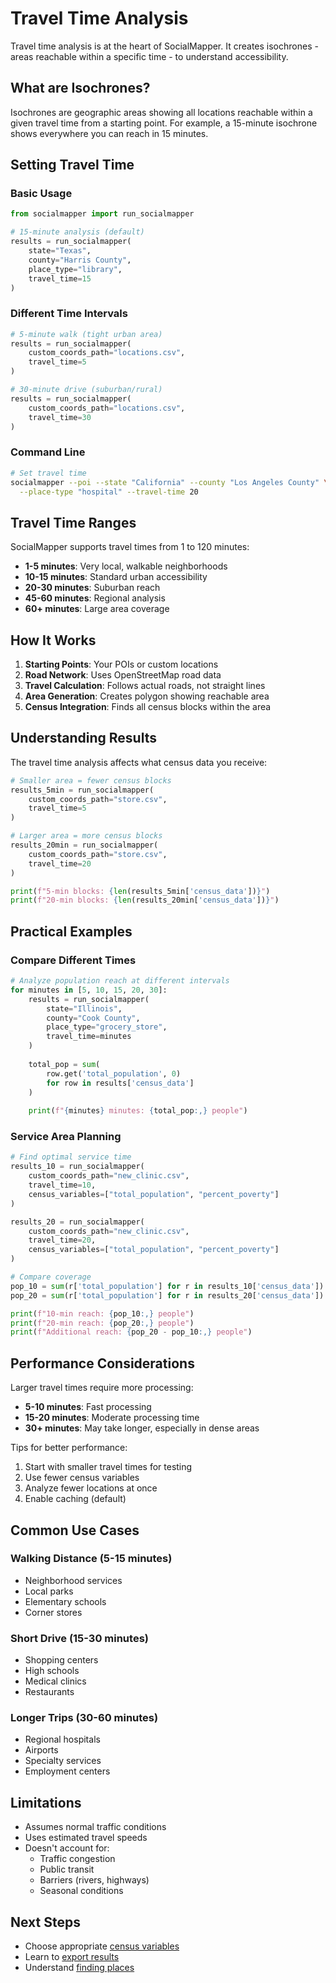 # Travel Time Analysis

Travel time analysis is at the heart of SocialMapper. It creates isochrones - areas reachable within a specific time - to understand accessibility.

## What are Isochrones?

Isochrones are geographic areas showing all locations reachable within a given travel time from a starting point. For example, a 15-minute isochrone shows everywhere you can reach in 15 minutes.

## Setting Travel Time

### Basic Usage

```python
from socialmapper import run_socialmapper

# 15-minute analysis (default)
results = run_socialmapper(
    state="Texas",
    county="Harris County",
    place_type="library",
    travel_time=15
)
```

### Different Time Intervals

```python
# 5-minute walk (tight urban area)
results = run_socialmapper(
    custom_coords_path="locations.csv",
    travel_time=5
)

# 30-minute drive (suburban/rural)
results = run_socialmapper(
    custom_coords_path="locations.csv", 
    travel_time=30
)
```

### Command Line

```bash
# Set travel time
socialmapper --poi --state "California" --county "Los Angeles County" \
  --place-type "hospital" --travel-time 20
```

## Travel Time Ranges

SocialMapper supports travel times from 1 to 120 minutes:

- **1-5 minutes**: Very local, walkable neighborhoods
- **10-15 minutes**: Standard urban accessibility
- **20-30 minutes**: Suburban reach
- **45-60 minutes**: Regional analysis
- **60+ minutes**: Large area coverage

## How It Works

1. **Starting Points**: Your POIs or custom locations
2. **Road Network**: Uses OpenStreetMap road data
3. **Travel Calculation**: Follows actual roads, not straight lines
4. **Area Generation**: Creates polygon showing reachable area
5. **Census Integration**: Finds all census blocks within the area

## Understanding Results

The travel time analysis affects what census data you receive:

```python
# Smaller area = fewer census blocks
results_5min = run_socialmapper(
    custom_coords_path="store.csv",
    travel_time=5
)

# Larger area = more census blocks
results_20min = run_socialmapper(
    custom_coords_path="store.csv",
    travel_time=20
)

print(f"5-min blocks: {len(results_5min['census_data'])}")
print(f"20-min blocks: {len(results_20min['census_data'])}")
```

## Practical Examples

### Compare Different Times

```python
# Analyze population reach at different intervals
for minutes in [5, 10, 15, 20, 30]:
    results = run_socialmapper(
        state="Illinois",
        county="Cook County",
        place_type="grocery_store",
        travel_time=minutes
    )
    
    total_pop = sum(
        row.get('total_population', 0) 
        for row in results['census_data']
    )
    
    print(f"{minutes} minutes: {total_pop:,} people")
```

### Service Area Planning

```python
# Find optimal service time
results_10 = run_socialmapper(
    custom_coords_path="new_clinic.csv",
    travel_time=10,
    census_variables=["total_population", "percent_poverty"]
)

results_20 = run_socialmapper(
    custom_coords_path="new_clinic.csv",
    travel_time=20,
    census_variables=["total_population", "percent_poverty"]
)

# Compare coverage
pop_10 = sum(r['total_population'] for r in results_10['census_data'])
pop_20 = sum(r['total_population'] for r in results_20['census_data'])

print(f"10-min reach: {pop_10:,} people")
print(f"20-min reach: {pop_20:,} people")
print(f"Additional reach: {pop_20 - pop_10:,} people")
```

## Performance Considerations

Larger travel times require more processing:

- **5-10 minutes**: Fast processing
- **15-20 minutes**: Moderate processing time
- **30+ minutes**: May take longer, especially in dense areas

Tips for better performance:
1. Start with smaller travel times for testing
2. Use fewer census variables
3. Analyze fewer locations at once
4. Enable caching (default)

## Common Use Cases

### Walking Distance (5-15 minutes)
- Neighborhood services
- Local parks
- Elementary schools
- Corner stores

### Short Drive (15-30 minutes)
- Shopping centers
- High schools
- Medical clinics
- Restaurants

### Longer Trips (30-60 minutes)
- Regional hospitals
- Airports
- Specialty services
- Employment centers

## Limitations

- Assumes normal traffic conditions
- Uses estimated travel speeds
- Doesn't account for:
  - Traffic congestion
  - Public transit
  - Barriers (rivers, highways)
  - Seasonal conditions

## Next Steps

- Choose appropriate [census variables](demographics.md)
- Learn to [export results](exporting-results.md)
- Understand [finding places](finding-places.md)